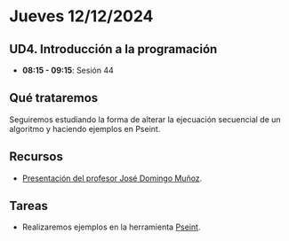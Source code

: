 # Jueves 12/12/2024

## UD4. Introducción a la programación

- **08:15 - 09:15**: Sesión 44

## Qué trataremos
Seguiremos estudiando la forma de alterar la ejecuación secuencial de un algoritmo y haciendo ejemplos en Pseint.

## Recursos
- [Presentación del profesor José Domingo Muñoz](https://docs.google.com/presentation/d/e/2PACX-1vRUh9rGAN2AJmtreO0WR_a9_s2aLOPBZF-yoHgqvG0JXn1tHdhe78ocg2Enh_uDQZ461N34PZ7_6CGh/pub?start=true&loop=false&delayms=3000&slide=id.g435a8dd595_0_606).

## Tareas
- Realizaremos ejemplos en la herramienta [Pseint](https://pseint.sourceforge.net/).



